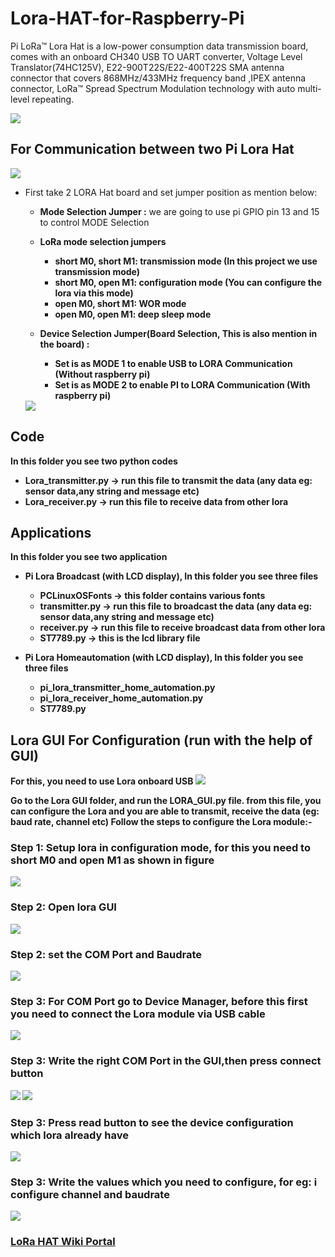 # Lora-HAT-for-Raspberry-Pi
Pi LoRa™ Lora Hat is a low-power consumption data transmission board, comes with an onboard CH340 USB TO UART converter, Voltage Level Translator(74HC125V), E22-900T22S/E22-400T22S SMA antenna connector that covers 868MHz/433MHz frequency band ,IPEX antenna connector, LoRa™ Spread Spectrum Modulation technology with auto multi-level repeating.

<img src= "https://github.com/sbcshop/Lora-HAT-for-Raspberry-Pi/blob/main/images/img.png" />

## For Communication between two Pi Lora Hat

<img src= "https://github.com/sbcshop/Lora-HAT-for-Raspberry-Pi/blob/main/images/img4.JPG" />

* First take 2 LORA Hat board and set jumper position as mention below:
  * <b> Mode Selection Jumper :</b> we are going to use pi GPIO pin 13 and 15 to control MODE Selection
   * <b> LoRa mode selection jumpers 
     * <b> short M0, short M1: transmission mode (In this project we use transmission mode)
     * <b> short M0, open M1: configuration mode (You can configure the lora via this mode)
     * <b> open M0, short M1: WOR mode
     * <b> open M0, open M1: deep sleep mode
 
  * <b> Device Selection Jumper(Board Selection, This is also mention in the board) : 
    * </b> Set is as MODE 1 to enable USB to LORA Communication (Without raspberry pi)
    * </b> Set is as MODE 2 to enable PI to LORA Communication (With raspberry pi)

  <img src= "https://github.com/sbcshop/Lora-HAT-for-Raspberry-Pi/blob/main/images/img2.png" />
 
 ## Code
 In this folder you see two python codes
   * Lora_transmitter.py -> run this file to transmit the data (any data eg: sensor data,any string and message etc)
   * Lora_receiver.py    -> run this file to receive data from other lora
 
 ## Applications
 In this folder you see two application
   * Pi Lora Broadcast (with LCD display), In this folder you see three files
       * PCLinuxOSFonts -> this folder contains various fonts
       * transmitter.py -> run this file to broadcast the data (any data eg: sensor data,any string and message etc)
       * receiver.py    -> run this file to receive broadcast data from other lora
       * ST7789.py      -> this is the lcd library file
 
   * Pi Lora Homeautomation (with LCD display), In this folder you see three files
       * pi_lora_transmitter_home_automation.py
       * pi_lora_receiver_home_automation.py 
       * ST7789.py
 
 ## Lora GUI For Configuration (run with the help of GUI)
 For this, you need to use Lora onboard USB 
 <img src= "https://github.com/sbcshop/Lora-HAT-for-Raspberry-Pi/blob/main/images/img_18.jpg" />
 
 Go to the Lora GUI folder, and run the LORA_GUI.py file. from this file, you can configure the Lora and you are able to transmit, receive the data  (eg: baud rate, channel etc)
 Follow the steps to configure the Lora module:-

 ### Step 1: Setup lora in configuration mode, for this you need to short M0 and open M1 as shown in figure
  <img src= "https://github.com/sbcshop/Lora-HAT-for-Raspberry-Pi/blob/main/images/img_16.jpg" />
 
### Step 2: Open lora GUI 
 <img src= "https://github.com/sbcshop/Lora-HAT-for-Raspberry-Pi/blob/main/images/img_1.png" />

### Step 2: set the COM Port and Baudrate
  <img src= "https://github.com/sbcshop/Lora-HAT-for-Raspberry-Pi/blob/main/images/img_2.png" />
 
### Step 3: For COM Port go to Device Manager, before this first you need to connect the Lora module via USB cable 
  <img src= "https://github.com/sbcshop/Lora-HAT-for-Raspberry-Pi/blob/main/images/img_7.png" />
 
### Step 3: Write the right COM Port in the GUI,then press connect button
  <img src= "https://github.com/sbcshop/Lora-HAT-for-Raspberry-Pi/blob/main/images/img_8.png" />
  <img src= "https://github.com/sbcshop/Lora-HAT-for-Raspberry-Pi/blob/main/images/img_9.png" />

### Step 3: Press read button to see the device configuration which lora already have
  <img src= "https://github.com/sbcshop/Lora-HAT-for-Raspberry-Pi/blob/main/images/img__10.png" />
 
### Step 3: Write the values which you need to configure, for eg: i configure channel and baudrate
  <img src= "https://github.com/sbcshop/Lora-HAT-for-Raspberry-Pi/blob/main/images/img_11.png" />
 
 

### <a href="https://learn.sb-components.co.uk/LoRa-HAT-for-Raspberry-Pi" > LoRa HAT Wiki Portal </a>
 

